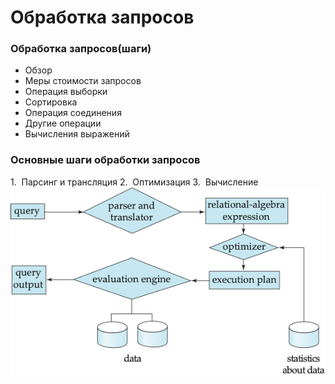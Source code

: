 # Обработка запросов
### Обработка запросов(шаги)
- Обзор
- Меры стоимости запросов
- Операция выборки
- Сортировка
- Операция соединения
- Другие операции
- Вычисления выражений
### Основные шаги обработки запросов
1.  Парсинг и трансляция
2.  Оптимизация
3.  Вычисление
![slice-link](https://raw.githubusercontent.com/Sunaked/DataBase-Bilets/main/Exam/Bilets/images/1.png)
